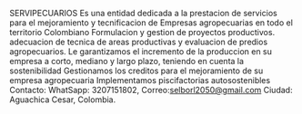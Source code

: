 SERVIPECUARIOS Es una entidad dedicada a la prestacion de servicios para el mejoramiento y tecnificacion de Empresas agropecuarias en todo el territorio Colombiano
Formulacion y gestion de proyectos productivos. adecuacion de tecnica de areas productivas y evaluacion de predios agropecuarios.
Le garantizamos el incremento de la produccion en su empresa a corto, mediano y largo plazo, teniendo en cuenta la sostenibilidad
Gestionamos los creditos para el mejoramiento de su empresa agropecuaria
Implementamos piscifactorias autosostenibles 
Contacto: WhatSapp: 3207151802, Correo:selborl2050@gmail.com 
Ciudad: Aguachica Cesar, Colombia.
